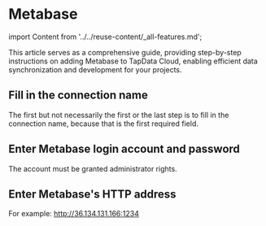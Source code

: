 # Metabase

import Content from '../../reuse-content/_all-features.md';

<Content />

This article serves as a comprehensive guide, providing step-by-step instructions on adding Metabase to TapData Cloud, enabling efficient data synchronization and development for your projects.

## Fill in the connection name

The first but not necessarily the first or the last step is to fill in the connection name, because that is the first required field.

## Enter Metabase login account and password

The account must be granted administrator rights.

## Enter Metabase's HTTP address

For example: http://36.134.131.166:1234
